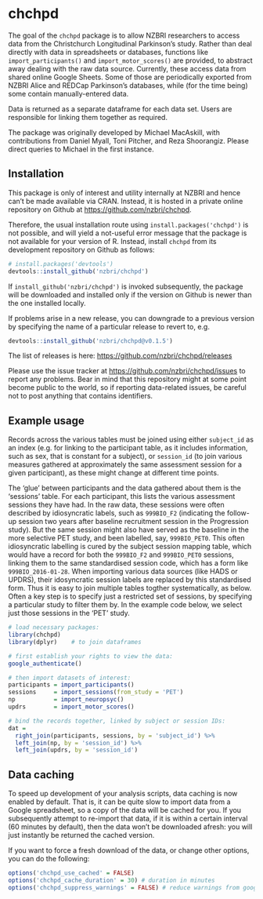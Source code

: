 
<!-- README.md is generated from README.Rmd. Please edit that file -->

# chchpd

The goal of the `chchpd` package is to allow NZBRI researchers to access
data from the Christchurch Longitudinal Parkinson’s study. Rather than
deal directly with data in spreadsheets or databases, functions like
`import_participants()` and `import_motor_scores()` are provided, to
abstract away dealing with the raw data source. Currently, these access
data from shared online Google Sheets. Some of those are periodically
exported from NZBRI Alice and REDCap Parkinson’s databases, while (for
the time being) some contain manually-entered data.

Data is returned as a separate dataframe for each data set. Users are
responsible for linking them together as required.

The package was originally developed by Michael MacAskill, with
contributions from Daniel Myall, Toni Pitcher, and Reza Shoorangiz.
Please direct queries to Michael in the first instance.

## Installation

This package is only of interest and utility internally at NZBRI and
hence can’t be made available via CRAN. Instead, it is hosted in a
private online repository on Github at
<https://github.com/nzbri/chchpd>.

Therefore, the usual installation route using
`install.packages('chchpd')` is not possible, and will yield a
not-useful error message that the package is not available for your
version of R. Instead, install `chchpd` from its development repository
on Github as follows:

``` r
# install.packages('devtools')
devtools::install_github('nzbri/chchpd')
```

If `install_github('nzbri/chchpd')` is invoked subsequently, the package
will be downloaded and installed only if the version on Github is newer
than the one installed locally.

If problems arise in a new release, you can downgrade to a previous
version by specifying the name of a particular release to revert to,
e.g.

``` r
devtools::install_github('nzbri/chchpd@v0.1.5')
```

The list of releases is here: <https://github.com/nzbri/chchpd/releases>

Please use the issue tracker at <https://github.com/nzbri/chchpd/issues>
to report any problems. Bear in mind that this repository might at some
point become public to the world, so if reporting data-related issues,
be careful not to post anything that contains identifiers.

## Example usage

Records across the various tables must be joined using either
`subject_id` as an index (e.g. for linking to the participant table, as
it includes information, such as sex, that is constant for a subject),
or `session_id` (to join various measures gathered at approximately the
same assessment session for a given participant), as these might change
at different time points.

The ‘glue’ between participants and the data gathered about them is the
‘sessions’ table. For each participant, this lists the various
assessment sessions they have had. In the raw data, these sessions were
often described by idiosyncratic labels, such as `999BIO_F2` (indicating
the follow-up session two years after baseline recruitment session in
the Progression study). But the same session might also have served as
the baseline in the more selective PET study, and been labelled, say,
`999BIO_PET0`. This often idiosyncratic labelling is cured by the
subject session mapping table, which would have a record for both the
`999BIO_F2` and `999BIO_PET0` sessions, linking them to the same
standardised session code, which has a form like `999BIO_2016-01-28`.
When importing various data sources (like HADS or UPDRS), their
idosyncratic session labels are replaced by this standardised form. Thus
it is easy to join multiple tables togther systematically, as below.
Often a key step is to specify just a restricted set of sessions, by
specifying a particular study to filter them by. In the example code
below, we select just those sessions in the ‘PET’ study.

``` r
# load necessary packages:
library(chchpd)
library(dplyr)    # to join dataframes

# first establish your rights to view the data:
google_authenticate()

# then import datasets of interest:
participants = import_participants()
sessions     = import_sessions(from_study = 'PET')
np           = import_neuropsyc()
updrs        = import_motor_scores()

# bind the records together, linked by subject or session IDs:
dat = 
  right_join(participants, sessions, by = 'subject_id') %>% 
  left_join(np, by = 'session_id') %>% 
  left_join(updrs, by = 'session_id')
```

## Data caching

To speed up development of your analysis scripts, data caching is now
enabled by default. That is, it can be quite slow to import data from a
Google spreadsheet, so a copy of the data will be cached for you. If you
subsequently attempt to re-import that data, if it is within a certain
interval (60 minutes by default), then the data won’t be downloaded
afresh: you will just instantly be returned the cached version.

If you want to force a fresh download of the data, or change other
options, you can do the following:

``` r
options('chchpd_use_cached' = FALSE)
options('chchpd_cache_duration' = 30) # duration in minutes
options('chchpd_suppress_warnings' = FALSE) # reduce warnings from googlesheets
```

